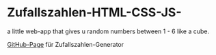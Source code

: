 # Zufallszahlen-HTML-CSS-JS-
a little web-app that gives u random numbers between 1 - 6 like a cube.

[GitHub-Page](https://jonaswolfram.github.io/Zufallszahlen/) für Zufallszahlen-Generator
